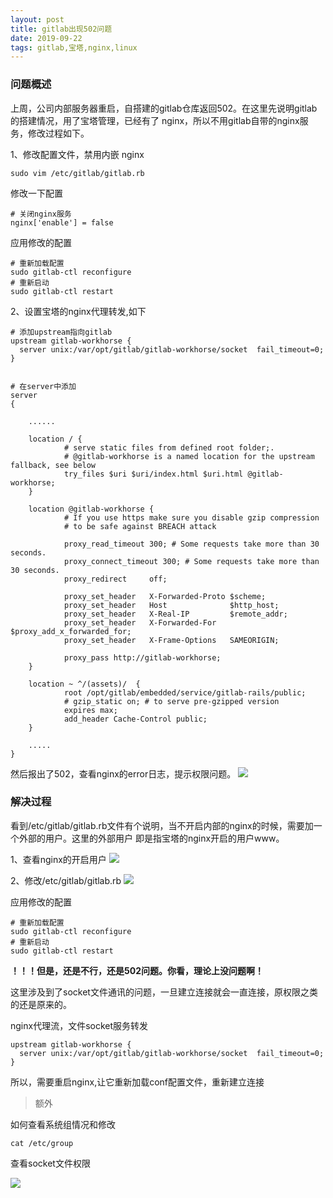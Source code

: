 ```yaml
---
layout: post
title: gitlab出现502问题
date: 2019-09-22
tags: gitlab,宝塔,nginx,linux
---
```

### 问题概述
上周，公司内部服务器重启，自搭建的gitlab仓库返回502。在这里先说明gitlab的搭建情况，用了宝塔管理，已经有了
nginx，所以不用gitlab自带的nginx服务，修改过程如下。

1、修改配置文件，禁用内嵌 nginx
```
sudo vim /etc/gitlab/gitlab.rb
```

修改一下配置

```
# 关闭nginx服务
nginx['enable'] = false
```

应用修改的配置
```
# 重新加载配置
sudo gitlab-ctl reconfigure
# 重新启动
sudo gitlab-ctl restart
```

2、设置宝塔的nginx代理转发,如下
```
# 添加upstream指向gitlab
upstream gitlab-workhorse {
  server unix:/var/opt/gitlab/gitlab-workhorse/socket  fail_timeout=0;
}


# 在server中添加
server
{

    ......

    location / {
            # serve static files from defined root folder;.
            # @gitlab-workhorse is a named location for the upstream fallback, see below
            try_files $uri $uri/index.html $uri.html @gitlab-workhorse;
    }

    location @gitlab-workhorse {
            # If you use https make sure you disable gzip compression 
            # to be safe against BREACH attack

            proxy_read_timeout 300; # Some requests take more than 30 seconds.
            proxy_connect_timeout 300; # Some requests take more than 30 seconds.
            proxy_redirect     off;

            proxy_set_header   X-Forwarded-Proto $scheme;
            proxy_set_header   Host              $http_host;
            proxy_set_header   X-Real-IP         $remote_addr;
            proxy_set_header   X-Forwarded-For   $proxy_add_x_forwarded_for;
            proxy_set_header   X-Frame-Options   SAMEORIGIN;

            proxy_pass http://gitlab-workhorse;
    }

    location ~ ^/(assets)/  {
            root /opt/gitlab/embedded/service/gitlab-rails/public;
            # gzip_static on; # to serve pre-gzipped version
            expires max;
            add_header Cache-Control public;
    }

    .....
}
```

然后报出了502，查看nginx的error日志，提示权限问题。
![](http://img.zzhpeng.cn/Fkn0XGjtnpSN-0bTrMNeFeWo3wxr)

### 解决过程
看到/etc/gitlab/gitlab.rb文件有个说明，当不开启内部的nginx的时候，需要加一个外部的用户。这里的外部用户
即是指宝塔的nginx开启的用户www。

1、查看nginx的开启用户
![](http://img.zzhpeng.cn/FiqxjiPd1NGzUVLRyb9XmszwI9TE)

2、修改/etc/gitlab/gitlab.rb
![](http://img.zzhpeng.cn/Fp5IQkW4PcGC4O_-kF_oelDWhQJF)

应用修改的配置
```
# 重新加载配置
sudo gitlab-ctl reconfigure
# 重新启动
sudo gitlab-ctl restart
```

**！！！但是，还是不行，还是502问题。你看，理论上没问题啊！**

这里涉及到了socket文件通讯的问题，一旦建立连接就会一直连接，原权限之类的还是原来的。

nginx代理流，文件socket服务转发
```
upstream gitlab-workhorse {
  server unix:/var/opt/gitlab/gitlab-workhorse/socket  fail_timeout=0;
}
```

所以，需要重启nginx,让它重新加载conf配置文件，重新建立连接


> 额外

如何查看系统组情况和修改
```
cat /etc/group
```

查看socket文件权限

![](http://img.zzhpeng.cn/FgyLa8Dd6ArOr3F--bvO2qDsoInw)